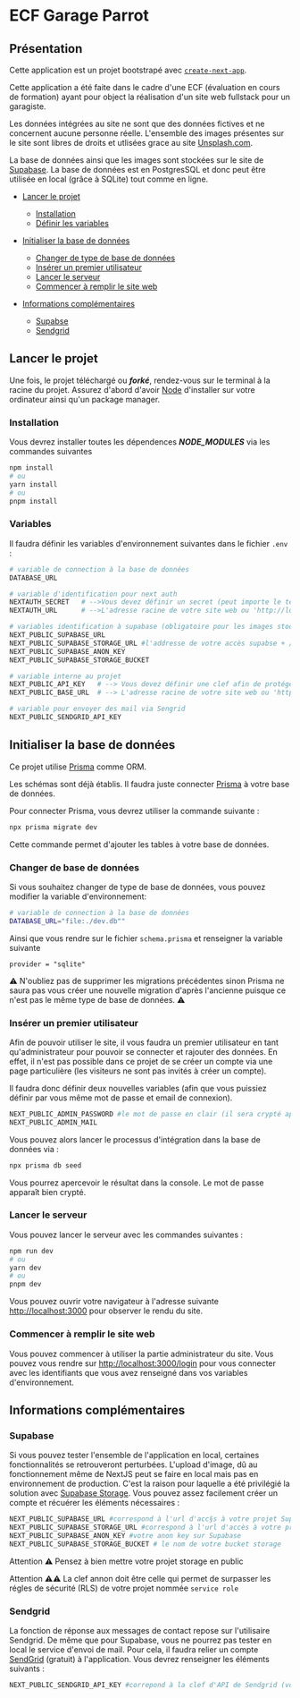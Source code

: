 # ECF Garage Parrot

## Présentation

Cette application est un projet bootstrapé avec [`create-next-app`](https://nextjs.org/docs/pages/api-reference/create-next-app).

Cette application a été faite dans le cadre d'une ECF (évaluation en cours de formation) ayant pour object la réalisation d'un site web fullstack pour un garagiste.

Les données intégrées au site ne sont que des données fictives et ne concernent aucune personne réelle.
L'ensemble des images présentes sur le site sont libres de droits et utlisées grace au site [Unsplash.com](https://unsplash.com/fr).

La base de données ainsi que les images sont stockées sur le site de [Supabase](https://supabase.com/). La base de données est en PostgresSQL et donc peut être utilisée en local (grâce à SQLite) tout comme en ligne.

- [Lancer le projet](#lancer-le-projet)
  - [Installation](#installation)
  - [Définir les variables](#variables)
- [Initialiser la base de données](#initialiser-la-base-de-données)

  - [Changer de type de base de données](#changer-de-base-de-données)
  - [Insérer un premier utilisateur](#insérer-un-premier-utilisateur)
  - [Lancer le serveur](#lancer-le-serveur)
  - [Commencer à remplir le site web](#commencer-à-remplir-le-site-web)

- [Informations complémentaires](#informations-complémentaires)
  - [Supabse](#supabase)
  - [Sendgrid](#sendgrid)

## Lancer le projet

Une fois, le projet téléchargé ou **_forké_**, rendez-vous sur le terminal à la racine du projet.
Assurez d'abord d'avoir [Node](https://nodejs.org/en) d'installer sur votre ordinateur ainsi qu'un package manager.

### Installation

Vous devrez installer toutes les dépendences **_NODE_MODULES_** via les commandes suivantes

```bash
npm install
# ou
yarn install
# ou
pnpm install
```

### Variables

Il faudra définir les variables d'environnement suivantes dans le fichier `.env` :

```bash
# variable de connection à la base de données
DATABASE_URL

# variable d'identification pour next auth
NEXTAUTH_SECRET   # -->Vous devez définir un secret (peut importe le texte)
NEXTAUTH_URL      # -->L'adresse racine de votre site web ou 'http://localhost:3000' en local

# variables identification à supabase (obligatoire pour les images stockées)
NEXT_PUBLIC_SUPABASE_URL
NEXT_PUBLIC_SUPABASE_STORAGE_URL #l'addresse de votre accès supabse + /storage/v1/object/public/ + le nom de votre bucket
NEXT_PUBLIC_SUPABASE_ANON_KEY
NEXT_PUBLIC_SUPABASE_STORAGE_BUCKET

# variable interne au projet
NEXT_PUBLIC_API_KEY   # --> Vous devez définir une clef afin de protéger l'accès à l'API du site
NEXT_PUBLIC_BASE_URL  # --> L'adresse racine de votre site web ou 'http://localhost:3000' en local

# variable pour envoyer des mail via Sengrid
NEXT_PUBLIC_SENDGRID_API_KEY
```

## Initialiser la base de données

Ce projet utilise [Prisma](https://www.prisma.io/) comme ORM.

Les schémas sont déjà établis. Il faudra juste connecter [Prisma](https://www.prisma.io/) à votre base de données.

Pour connecter Prisma, vous devrez utiliser la commande suivante :

```bash
npx prisma migrate dev
```

Cette commande permet d'ajouter les tables à votre base de données.

### Changer de base de données

Si vous souhaitez changer de type de base de données, vous pouvez modifier la variable d'environnement:

```bash
# variable de connection à la base de données
DATABASE_URL="file:./dev.db""
```

Ainsi que vous rendre sur le fichier `schema.prisma` et renseigner la variable suivante

`provider = "sqlite"`

⚠️ N'oubliez pas de supprimer les migrations précédentes sinon Prisma ne saura pas vous créer une nouvelle migration d'après l'ancienne puisque ce n'est pas le même type de base de données. ⚠️

### Insérer un premier utilisateur

Afin de pouvoir utiliser le site, il vous faudra un premier utilisateur en tant qu'administrateur pour pouvoir se connecter et rajouter des données.
En effet, il n'est pas possible dans ce projet de se créer un compte via une page particulière (les visiteurs ne sont pas invités à créer un compte).

Il faudra donc définir deux nouvelles variables (afin que vous puissiez définir par vous même mot de passe et email de connexion).

```bash
NEXT_PUBLIC_ADMIN_PASSWORD #le mot de passe en clair (il sera crypté après)
NEXT_PUBLIC_ADMIN_MAIL
```

Vous pouvez alors lancer le processus d'intégration dans la base de données via :

```bash
npx prisma db seed
```

Vous pourrez apercevoir le résultat dans la console. Le mot de passe apparaît bien crypté.

### Lancer le serveur

Vous pouvez lancer le serveur avec les commandes suivantes :

```bash
npm run dev
# ou
yarn dev
# ou
pnpm dev
```

Vous pouvez ouvrir votre navigateur à l'adresse suivante [http://localhost:3000](http://localhost:3000) pour observer le rendu du site.

### Commencer à remplir le site web

Vous pouvez commencer à utiliser la partie administrateur du site. Vous pouvez vous rendre sur [http://localhost:3000/login](http://localhost:3000/login) pour vous connecter avec les identifiants que vous avez renseigné dans vos variables d'environnement.

## Informations complémentaires

### Supabase

Si vous pouvez tester l'ensemble de l'application en local, certaines fonctionnalités se retrouveront perturbées. L'upload d'image, dû au fonctionnement même de NextJS peut se faire en local mais pas en environnement de production. C'est la raison pour laquelle a été privilégié la solution avec [Supabase Storage](https://supabase.com/storage). Vous pouvez assez facilement créer un compte et récuérer les éléments nécessaires :

```bash
NEXT_PUBLIC_SUPABASE_URL #correspond à l'url d'acc§s à votre projet Supabase
NEXT_PUBLIC_SUPABASE_STORAGE_URL #correspond à l'url d'accès à votre projet Supabse Storage
NEXT_PUBLIC_SUPABASE_ANON_KEY #votre anon key sur Supabase
NEXT_PUBLIC_SUPABASE_STORAGE_BUCKET # le nom de votre bucket storage
```

Attention ⚠️ Pensez à bien mettre votre projet storage en public

Attention ⚠️⚠️ La clef annon doit être celle qui permet de surpasser les régles de sécurité (RLS) de votre projet nommée `service role`

### Sendgrid

La fonction de réponse aux messages de contact repose sur l'utilisaire Sendgrid. De même que pour Supabase, vous ne pourrez pas tester en local le service d'envoi de mail. Pour cela, il faudra relier un compte [SendGrid](https://sendgrid.com) (gratuit) à l'application. Vous devrez renseigner les éléments suivants :

```bash
NEXT_PUBLIC_SENDGRID_API_KEY #correpond à la clef d'API de Sendgrid (vous devez en créer une si pas encore fait)
```
